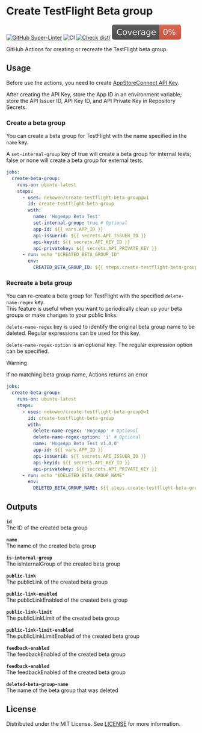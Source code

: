 # Create TestFlight Beta group

[![GitHub Super-Linter](https://github.com/actions/typescript-action/actions/workflows/linter.yml/badge.svg)](https://github.com/super-linter/super-linter)
![CI](https://github.com/actions/typescript-action/actions/workflows/ci.yml/badge.svg)
[![Check dist/](https://github.com/actions/typescript-action/actions/workflows/check-dist.yml/badge.svg)](https://github.com/actions/typescript-action/actions/workflows/check-dist.yml)
[![Coverage](./badges/coverage.svg)](./badges/coverage.svg)

GitHub Actions for creating or recreate the TestFlight beta group.

## Usage

Before use the actions, you need to create [AppStoreConnect API Key](https://appstoreconnect.apple.com/access/api).

After creating the API Key, store the App ID in an environment variable;  
store the API Issuer ID, API Key ID, and API Private Key in Repository Secrets.

### Create a beta group

You can create a beta group for TestFlight with the name specified in the `name` key.

A `set-internal-group` key of true will create a beta group for internal tests; false or none will create a beta group for external tests.

```yaml
jobs:
  create-beta-group:
    runs-on: ubuntu-latest
    steps:
      - uses: nekowen/create-testflight-beta-group@v1
        id: create-testflight-beta-group
        with:
          name: 'HogeApp Beta Test'
          set-internal-group: true # Optional
          app-id: ${{ vars.APP_ID }}
          api-issuerid: ${{ secrets.API_ISSUER_ID }}
          api-keyid: ${{ secrets.API_KEY_ID }}
          api-privatekey: ${{ secrets.API_PRIVATE_KEY }}
      - run: echo "$CREATED_BETA_GROUP_ID"
        env:
          CREATED_BETA_GROUP_ID: ${{ steps.create-testflight-beta-group.outputs.id }}
```

### Recreate a beta group

You can re-create a beta group for TestFlight with the specified `delete-name-regex` key.  
This feature is useful when you want to periodically clean up your beta groups or make changes to your public links.

`delete-name-regex` key is used to identify the original beta group name to be deleted. Regular expressions can be used for this key.

`delete-name-regex-option` is an optional key. The regular expression option can be specified.

> [!WARNING]
> If no matching beta group name, Actions returns an error

```yaml
jobs:
  create-beta-group:
    runs-on: ubuntu-latest
    steps:
      - uses: nekowen/create-testflight-beta-group@v1
        id: create-testflight-beta-group
        with:
          delete-name-regex: 'HogeApp' # Optional
          delete-name-regex-option: 'i' # Optional
          name: 'HogeApp Beta Test v1.0.0'
          app-id: ${{ vars.APP_ID }}
          api-issuerid: ${{ secrets.API_ISSUER_ID }}
          api-keyid: ${{ secrets.API_KEY_ID }}
          api-privatekey: ${{ secrets.API_PRIVATE_KEY }}
      - run: echo "$DELETED_BETA_GROUP_NAME"
        env:
          DELETED_BETA_GROUP_NAME: ${{ steps.create-testflight-beta-group.outputs.deleted-beta-group-name }}
```

## Outputs

**`id`**  
The ID of the created beta group

**`name`**  
The name of the created beta group

**`is-internal-group`**  
The isInternalGroup of the created beta group

**`public-link`**  
The publicLink of the created beta group

**`public-link-enabled`**  
The publicLinkEnabled of the created beta group

**`public-link-limit`**  
The publicLinkLimit of the created beta group

**`public-link-limit-enabled`**  
The publicLinkLimitEnabled of the created beta group

**`feedback-enabled`**  
The feedbackEnabled of the created beta group

**`feedback-enabled`**  
The feedbackEnabled of the created beta group

**`deleted-beta-group-name`**  
The name of the beta group that was deleted

## License

Distributed under the MIT License. See [LICENSE](https://github.com/nekowen/StructCopyMacro/blob/main/LICENSE) for more information.
